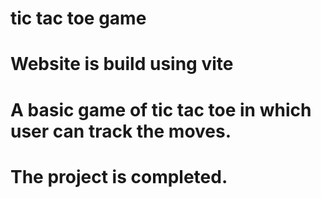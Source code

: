 # tic tac toe game

# Website is build using vite

# A basic game of tic tac toe in which user can track the moves.

# The project is completed.
